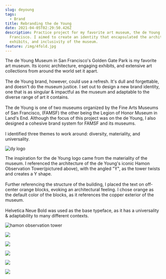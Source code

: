 ```yaml
---
slug: deyoung
tags:
  - Brand
title: Rebranding the de Young
date: 2021-04-05T02:29:50.426Z
description: Practice project for my favorite art museum, the de Young in San
  Francisco. I aimed to create an identity that encapsulated the architecture,
  exhibits, and inclusivity of the museum.
feature: /img/4fold.jpg
---
```

The de Young Museum in San Francisco's Golden Gate Park is my favorite art museum. Its iconic architecture, engaging exhibits, and extensive art collections from around the world set it apart.\
\
The de Young brand, however, could use a refresh. It's dull and forgettable, and doesn't do the museum justice. I set out to design a new brand identity, one that is as singular & impactful as the museum and adaptable to the diverse range of art it contains.\
\
The de Young is one of two museums organized by the Fine Arts Museums of San Francisco, (FAMSF) the other being the Legion of Honor Museum in Land's End. Although the focus of this project was on the de Young, I also designed a cohesive brand system for FAMSF and its museums.\
\
I identified three themes to work around: diversity, materiality, and universality.

![dy logo](https://uploads-ssl.webflow.com/5e55af470a9ef4337ccf36b2/5e55af470a9ef42fd4cf3766_Asset%2016.svg)

The inspiration for the de Young logo came from the materiality of the museum. I referenced the architecture of the de Young's iconic Hamon Observation Tower(pictured above), with the angled "Y", as the tower twists and creates a Y shape.\
\
Further referencing the structure of the building, I placed the text on off-center orange blocks, evoking an architectural feeling. I chose orange as the default color of the blocks, as it references the copper exterior of the museum.\
\
Helvetica Neue Bold was used as the base typeface, as it has a universality & adaptability to many different contexts.

![hamon observation tower](/img/dy.jpeg)

![](/img/cover.jpg)

![](/img/dybillboard.jpeg)

![](/img/dytote.jpeg)



![](/img/dycoffee.jpeg)

![](/img/dycard.jpeg)